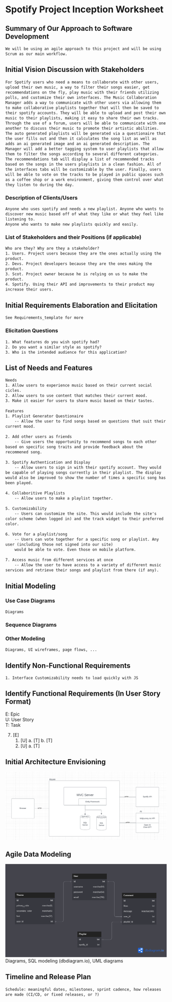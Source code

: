 Spotify Project Inception Worksheet
=====================================

## Summary of Our Approach to Software Development 
    We will be using an agile approach to this project and will be using Scrum as our main workflow. 

## Initial Vision Discussion with Stakeholders
    
    For Spotify users who need a means to collaborate with other users, upload their own music, a way to filter their songs easier, get recommendations on the fly, play music with their friends utilizing polls, and customize their own interfaces. The Music Collaboration Manager adds a way to communicate with other users via allowing them to make collaborative playlists together that will then be saved to their spotify accounts. They will be able to upload and post their own music to their playlists, making it easy to share their own tracks. Through the use of a forum, users will be able to communicate with one another to discuss their music to promote their artistic abilities. The auto generated playlists will be generated via a questionaire that the user fills out and then it calculates the song list as well as adds an ai generated image and an ai generated description. The Manager will add a better tagging system to user playlists that allow them to filter the songs according to several different categories. The recommendations tab will display a list of recommended tracks based on the songs in the users playlists in a clean fashion. All of the interfaces tabs will be customizable by the user. Finally, users will be able to vote on the tracks to be played in public spaces such as a coffee shop or a work environment, giving them control over what they listen to during the day. 

### Description of Clients/Users
    Anyone who uses spotify and needs a new playlist. Anyone who wants to discover new music based off of what they like or what they feel like listening to.
    Anyone who wants to make new playlists quickly and easily. 

### List of Stakeholders and their Positions (if applicable)
    Who are they? Why are they a stakeholder?
    1. Users. Project users because they are the ones actually using the product.
    2. Devs. Project developers because they are the ones making the product.
    3. Scot. Project owner because he is relying on us to make the product.
    4. Spotify. Using their API and improvements to their product may increase their users. 

## Initial Requirements Elaboration and Elicitation
    See Requirements_template for more

### Elicitation Questions
    1. What features do you wish spotify had?
    2. Do you want a similar style as spotify?
    3. Who is the intended audience for this application?

## List of Needs and Features 
    Needs
    1. Allow users to experience music based on their current social cicles.
    2. Allow users to use content that matches their current mood.
    3. Make it easier for users to share music based on their tastes.

    Features
    1. Playlist Generator Questionaire
        -- Allow the user to find songs based on questions that suit their current mood.

    2. Add other users as friends
        -- Give users the opportunity to recommend songs to each other based on specific song traits and provide feedback about the recommened song.

    3. Spotify Authentication and Display
        -- Allow users to sign in with their spotify account. They would be capable of playing songs currently in their playlist. The display would also be improved to show the number of times a specific song has been played.

    4. Collaboritive Playlists
        -- Allow users to make a playlist together.

    5. Customizability
        -- Users can customize the site. This would include the site's color scheme (when logged in) and the track widget to their preferred color.

    6. Vote for a playlist/song
        -- Users can vote together for a specific song or playlist. Any user (including those not signed into our site)
        would be able to vote. Even those on mobile platform.

    7. Access music from different services at once
        -- Allow the user to have access to a variety of different music services and retrieve their songs and playlist from there (if any).

## Initial Modeling

### Use Case Diagrams
    Diagrams

### Sequence Diagrams

### Other Modeling
    Diagrams, UI wireframes, page flows, ...

## Identify Non-Functional Requirements
    1. Interface Customizability needs to load quickly with JS

## Identify Functional Requirements (In User Story Format)

E: Epic  
U: User Story  
T: Task  

7. [E] 
    1. [U]
        a. [T]
        b. [T]
    2. [U]
        a. [T]

## Initial Architecture Envisioning
<img src="./Architecture Designs/Spotify_Project_Revised_Architecture_Diagram.png">

## Agile Data Modeling
<img src="./Data Models/Music Collaboration Project.png">
    Diagrams, SQL modeling (dbdiagram.io), UML diagrams

## Timeline and Release Plan
    Schedule: meaningful dates, milestones, sprint cadence, how releases are made (CI/CD, or fixed releases, or ?)